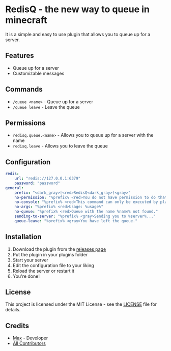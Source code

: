 # RedisQ - the new way to queue in minecraft
It is a simple and easy to use plugin that allows you to queue up for a server.

## Features
- Queue up for a server
- Customizable messages

## Commands
- `/queue <name>` - Queue up for a server
- `/queue leave` - Leave the queue

## Permissions
- `redisq.queue.<name>` - Allows you to queue up for a server with the name <name>
- `redisq.leave` - Allows you to leave the queue

## Configuration
```yaml
redis:
    url: "redis://127.0.0.1:6379"
    password: "password"
general:
    prefix: "<dark_gray>[<red>RedisQ<dark_gray>]<gray>"
    no-permission: "%prefix% <red>You do not have permission to do that. (%permission%)"
    no-console: "%prefix% <red>This command can only be executed by players."
    no-args: "%prefix% <red>Usage: %usage%"
    no-queue: "%prefix% <red>Queue with the name %name% not found."
    sending-to-server: "%prefix% <gray>Sending you to %server%..."
    queue-leave: "%prefix% <gray>You have left the queue."
```

## Installation
1. Download the plugin from the [releases page](https://github.com/whynotmax/RedisQ/releases/latest)
2. Put the plugin in your plugins folder
3. Start your server
4. Edit the configuration file to your liking
5. Reload the server or restart it
6. You're done!

## License
This project is licensed under the MIT License - see the [LICENSE](LICENSE) file for details.

## Credits
- [Max](github.com/whynotmax) - Developer
- [All Contributors](github.com/whynotmax/RedisQ/graphs/contributors)